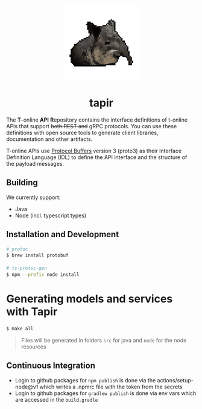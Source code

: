 <div align="center">
  <img src="doku/tapir.png" height="200" alt="tapir"/>
   <h1>tapir</h1>
</div>

The **T**-online **API** **R**epository contains the interface definitions of t-online APIs
that support ~~both REST and~~ gRPC protocols. You can use these definitions with open source
tools to generate client libraries, documentation and other artifacts.

T-online APIs use [Protocol Buffers](https://github.com/google/protobuf)
version 3 (proto3) as their Interface Definition Language (IDL) to
define the API interface and the structure of the payload messages.

## Building

We currently support:

- Java
- Node (incl. typescript types)

## Installation and Development

```bash
# protoc
$ brew install protobuf

# ts-protoc-gen
$ npm --prefix node install
```

# Generating models and services with Tapir

```bash
$ make all
```

> Files will be generated in folders `src` for java and `node` for the node resources

## Continuous Integration

- Login to github packages for `npm publish` is done via the actions/setup-node@v1 which writes a .npmrc file with the token from the secrets
- Login to github packages for `gradlew publish` is done via env vars which are accessed in the `build.gradle`
